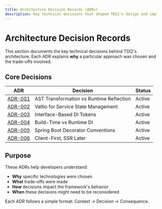 ```yaml
---
title: Architecture Decision Records (ADRs)
description: Key technical decisions that shaped TDI2's design and implementation.
---
```


# Architecture Decision Records

This section documents the key technical decisions behind TDI2's architecture. Each ADR explains **why** a particular approach was chosen and the trade-offs involved.

## Core Decisions

| ADR | Decision | Status |
|-----|----------|--------|
| [ADR-001](./001-ast-transformation) | AST Transformation vs Runtime Reflection | Active |
| [ADR-002](./002-valtio-state) | Valtio for Service State Management | Active |
| [ADR-003](./003-interface-tokens) | Interface-Based DI Tokens | Active |
| [ADR-004](./004-build-time-di) | Build-Time vs Runtime DI | Active |
| [ADR-005](./005-spring-boot-conventions) | Spring Boot Decorator Conventions | Active |
| [ADR-006](./006-client-first-ssr-later) | Client-First, SSR Later | Active |

## Purpose

These ADRs help developers understand:
- **Why** specific technologies were chosen
- **What** trade-offs were made
- **How** decisions impact the framework's behavior
- **When** these decisions might need to be reconsidered

Each ADR follows a simple format: Context → Decision → Consequence.